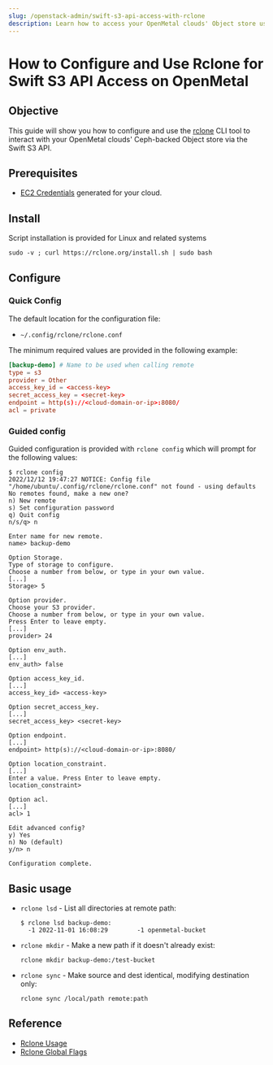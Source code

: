```yaml
---
slug: /openstack-admin/swift-s3-api-access-with-rclone
description: Learn how to access your OpenMetal clouds' Object store using rclone and the Swift S3 API
---
```

# How to Configure and Use Rclone for Swift S3 API Access on OpenMetal

## Objective

This guide will show you how to configure and use the [rclone](https://rclone.org)
CLI tool to interact with your OpenMetal clouds' Ceph-backed Object store via the
Swift S3 API.

## Prerequisites

- [EC2 Credentials](swift-api-s3.md) generated for your cloud.

## Install

Script installation is provided for Linux and related systems
  
```shell
sudo -v ; curl https://rclone.org/install.sh | sudo bash
```

## Configure

### Quick Config

The default location for the configuration file:

- `~/.config/rclone/rclone.conf`

The minimum required values are provided in the following example:

```conf
[backup-demo] # Name to be used when calling remote
type = s3
provider = Other
access_key_id = <access-key>
secret_access_key = <secret-key>
endpoint = http(s)://<cloud-domain-or-ip>:8080/
acl = private
```

### Guided config

Guided configuration is provided with `rclone config` which will prompt for the
following values:

```shell
$ rclone config
2022/12/12 19:47:27 NOTICE: Config file "/home/ubuntu/.config/rclone/rclone.conf" not found - using defaults
No remotes found, make a new one?
n) New remote
s) Set configuration password
q) Quit config
n/s/q> n

Enter name for new remote.
name> backup-demo

Option Storage.
Type of storage to configure.
Choose a number from below, or type in your own value.
[...]
Storage> 5

Option provider.
Choose your S3 provider.
Choose a number from below, or type in your own value.
Press Enter to leave empty.
[...]
provider> 24

Option env_auth.
[...]
env_auth> false

Option access_key_id.
[...]
access_key_id> <access-key>

Option secret_access_key.
[...]
secret_access_key> <secret-key>

Option endpoint.
[...]
endpoint> http(s)://<cloud-domain-or-ip>:8080/

Option location_constraint.
[...]
Enter a value. Press Enter to leave empty.
location_constraint>

Option acl.
[...]
acl> 1

Edit advanced config?
y) Yes
n) No (default)
y/n> n

Configuration complete.
```

## Basic usage

- `rclone lsd` - List all directories at remote path:
  
  ```shell
  $ rclone lsd backup-demo:
    -1 2022-11-01 16:08:29        -1 openmetal-bucket
  ```

- `rclone mkdir` - Make a new path if it doesn't already exist:
  
  ```shell
  rclone mkdir backup-demo:/test-bucket
  ```

- `rclone sync` - Make source and dest identical, modifying destination only:
  
  ```shell
  rclone sync /local/path remote:path
  ```

## Reference

- [Rclone Usage](https://rclone.org/docs/)
- [Rclone Global Flags](https://rclone.org/flags/)
